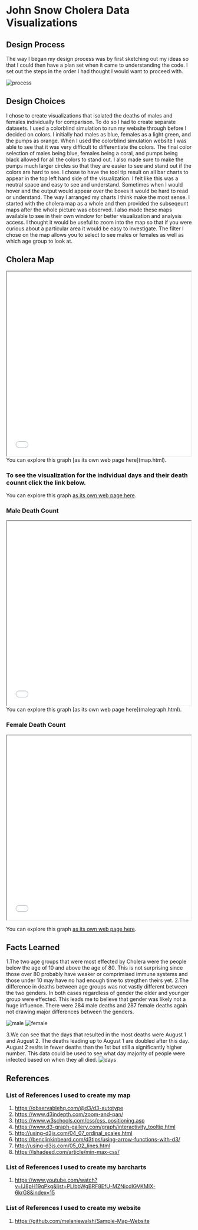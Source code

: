 # John Snow Cholera Data Visualizations

## Design Process

The way I began my design process was by first sketching out my ideas so that I could then have a plan set when it came to understanding the code. I set out the steps in the order I had thought I would want to proceed with.


![process](https://user-images.githubusercontent.com/95446588/156775604-1a35c354-6f76-4bb4-8f7f-d7b6e53c1c2f.jpg)

## Design Choices 
I chose to create visualizations that isolated the deaths of males and females individually for comparison. To do so I had to create separate datasets. 
I used a colorblind simulation to run my website through before I decided on colors. I initially had males as blue, females as a light green, and the pumps as orange. When I used the colorblind simulation website I was able to see that it was very difficult to differentiate the colors. The final color selection of males being blue, females being a coral, and pumps being black allowed for all the colors to stand out. I also made sure to make the pumps much larger circles so that they are easier to see and stand out if the colors are hard to see. 
I chose to have the tool tip result on all bar charts to appear in the top left hand side of the visualization. I felt like this was a neutral space and easy to see and understand. Sometimes when I would hover and the output would appear over the boxes it would be hard to read or understand. 
The way I arranged my charts I think make the most sense. I started with the cholera map as a whole and then provided the subseqeunt maps after the whole picture was observed. I also made these maps available to see in their own window for better visualization and analysis access. 
I thought it would be useful to zoom into the map so that if you were curious about a particular area it would be easy to investigate. 
The filter I chose on the map allows you to select to see males or females as well as which age group to look at. 

## Cholera Map 

<iframe src="map.html" height="500" width="500"></iframe>
You can explore this graph [as its own web page here](map.html).

### To see the visualization for the individual days and their death counnt click the link below. 

You can explore this graph [as its own web page here](deathdays.html).

### Male Death Count 

<iframe src="malegraph.html" height="500" width="500"></iframe>
You can explore this graph [as its own web page here](malegraph.html).

### Female Death Count

<iframe src="femalegraph.html" height="500" width="500"></iframe>

You can explore this graph [as its own web page here](femalegraph.html).


## Facts Learned 
1.The two age groups that were most effected by Cholera were the people below the age of 10 and above the age of 80. This is not surprising since those over 80 probably have weaker or comprimised immune systems and those under 10 may have no had enough time to stregthen theirs yet. 
2.The difference in deaths between age groups was not vastly different between the two genders. In both cases regardless of gender the older and younger group were effected. This leads me to believe that gender was likely not a huge influence. There were 284 male deaths and 287 female deaths again not drawing major differences between the genders.

![male](https://user-images.githubusercontent.com/95446588/156775026-1b5a5fb7-c7c1-4830-bda8-cef10c61e08d.jpg)
![female](https://user-images.githubusercontent.com/95446588/156775105-9bb520d3-35cf-4d9a-ba4c-e6c1ac158a05.jpg)

3.We can see that the days that resulted in the most deaths were August 1 and August 2. The deaths leading up to August 1 are doubled after this day. August 2 reslts in fewer deaths than the 1st but still a significantly higher number. This data could be used to see what day majority of people were infected based on when they all died. 
![days](https://user-images.githubusercontent.com/95446588/156775124-6e74c157-c183-46be-936f-18faa3ba1718.jpg)

## References 
### List of References I used to create my map 
1. https://observablehq.com/@d3/d3-autotype
2. https://www.d3indepth.com/zoom-and-pan/
3. https://www.w3schools.com/css/css_positioning.asp
4. https://www.d3-graph-gallery.com/graph/interactivity_tooltip.html
5. http://using-d3js.com/04_07_ordinal_scales.html
6. https://benclinkinbeard.com/d3tips/using-arrow-functions-with-d3/
7. http://using-d3js.com/05_02_lines.html
8. https://ishadeed.com/article/min-max-css/


### List of References I used to create my barcharts 
1. https://www.youtube.com/watch?v=IJ8pH19qPkg&list=PLlbbWgBRF8EfU-MZNicdIGVKMIX-6krG8&index=15

### List of References I used to create my website 
1. https://github.com/melaniewalsh/Sample-Map-Website



